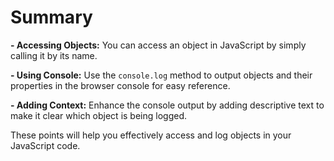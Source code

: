 # Summary

**- Accessing Objects:** You can access an object in JavaScript by simply calling it by its name.

**- Using Console:** Use the `console.log` method to output objects and their properties in the browser console for easy reference.

**- Adding Context:** Enhance the console output by adding descriptive text to make it clear which object is being logged.

These points will help you effectively access and log objects in your JavaScript code.
